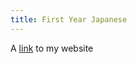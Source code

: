 ```yaml
---
title: First Year Japanese
---
```


A [link](https://sites.google.com/ucsd.edu/weiyue-li-first-year-japanese/home) to my website
